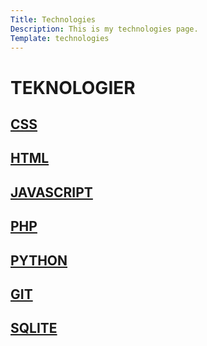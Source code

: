 ```yaml
---
Title: Technologies
Description: This is my technologies page.
Template: technologies
---
```



# TEKNOLOGIER

<div class="box span-1">

<h2><a href="%base_url%?technology/css">CSS</a></h2>

</div>


<div class="box span-2">

<h2><a href="%base_url%?technology/html">HTML</a></h2>

</div>


<div class="box span-2">

<h2><a href="%base_url%?technology/javascript">JAVASCRIPT</a></h2>

</div>


<div class="box span-1">

<h2><a href="%base_url%?technology/php">PHP</a></h2>

</div>


<div class="box span-3">

<h2><a href="%base_url%?technology/python">PYTHON</a></h2>

</div>


<div class="box span-1">

<h2><a href="%base_url%?technology/git">GIT</a></h2>

</div>


<div class="box span-2">

<h2><a href="%base_url%?technology/sqlite">SQLITE</a></h2>

</div>
